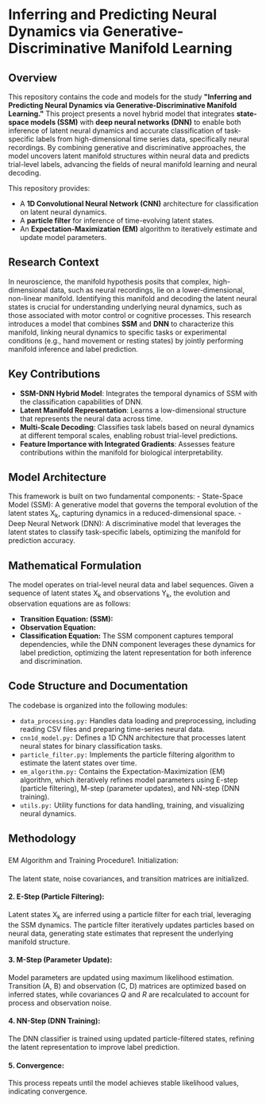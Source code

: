 <h1>Inferring and Predicting Neural Dynamics via Generative-Discriminative Manifold Learning</h1>

<h2>Overview</h2>
This repository contains the code and models for the study <b>"Inferring and Predicting Neural Dynamics via Generative-Discriminative Manifold Learning."</b> This project presents a novel hybrid model that integrates <b>state-space models (SSM)</b> with <b>deep neural networks (DNN)</b> to enable both inference of latent neural dynamics and accurate classification of task-specific labels from high-dimensional time series data, specifically neural recordings. By combining generative and discriminative approaches, the model uncovers latent manifold structures within neural data and predicts trial-level labels, advancing the fields of neural manifold learning and neural decoding.

This repository provides:

- A <b>1D Convolutional Neural Network (CNN)</b> architecture for classification on latent neural dynamics.
- A <b>particle filter</b> for inference of time-evolving latent states.
- An <b>Expectation-Maximization (EM)</b> algorithm to iteratively estimate and update model parameters.

<h2>Research Context</h2>
In neuroscience, the manifold hypothesis posits that complex, high-dimensional data, such as neural recordings, lie on a lower-dimensional, non-linear manifold. Identifying this manifold and decoding the latent neural states is crucial for understanding underlying neural dynamics, such as those associated with motor control or cognitive processes. This research introduces a model that combines <b>SSM</b> and <b>DNN</b> to characterize this manifold, linking neural dynamics to specific tasks or experimental conditions (e.g., hand movement or resting states) by jointly performing manifold inference and label prediction.

<h2>Key Contributions</h2>

- <b>SSM-DNN Hybrid Model</b>: Integrates the temporal dynamics of SSM with the classification capabilities of DNN.
- <b>Latent Manifold Representation</b>: Learns a low-dimensional structure that represents the neural data across time.
- <b>Multi-Scale Decoding</b>: Classifies task labels based on neural dynamics at different temporal scales, enabling robust trial-level predictions.
- <b>Feature Importance with Integrated Gradients</b>: Assesses feature contributions within the manifold for biological interpretability.

<h2>Model Architecture</h2>
This framework is built on two fundamental components:
- State-Space Model (SSM): A generative model that governs the temporal evolution of the latent states X<sub>k</sub>, capturing dynamics in a reduced-dimensional space.
- Deep Neural Network (DNN): A discriminative model that leverages the latent states to classify task-specific labels, optimizing the manifold for prediction accuracy.

<h2>Mathematical Formulation</h2>
The model operates on trial-level neural data and label sequences. Given a sequence of latent states X<sub>k</sub> and observations Y<sub>k</sub>, the evolution and observation equations are as follows:

 - <b>Transition Equation: (SSM):</b>
 - <b>Observation Equation:</b>
 - <b>Classification Equation:</b>
 The SSM component captures temporal dependencies, while the DNN component leverages these dynamics for label prediction, optimizing the latent representation for both inference and discrimination.

<h2>Code Structure and Documentation</h2>
The codebase is organized into the following modules:

- ```data_processing.py:``` Handles data loading and preprocessing, including reading CSV files and preparing time-series neural data.
- ```cnn1d_model.py:``` Defines a 1D CNN architecture that processes latent neural states for binary classification tasks.
- ```particle_filter.py:``` Implements the particle filtering algorithm to estimate the latent states over time.
- ```em_algorithm.py:``` Contains the Expectation-Maximization (EM) algorithm, which iteratively refines model parameters using E-step (particle filtering), M-step (parameter updates), and NN-step (DNN training).
- ```utils.py:``` Utility functions for data handling, training, and visualizing neural dynamics.

<h2>Methodology</h2>
<h3></h3>EM Algorithm and Training Procedure</
The EM algorithm is essential to this research, iteratively estimating model parameters to maximize data likelihood under the SSM-DNN framework. The algorithm includes the following steps:

<h4>1. Initialization:<h4></h4>
The latent state, noise covariances, and transition matrices are initialized.

<h4>2. E-Step (Particle Filtering):</h4>
Latent states X<sub>k</sub> are inferred using a particle filter for each trial, leveraging the SSM dynamics. The particle filter iteratively updates particles based on neural data, generating state estimates that represent the underlying manifold structure.

<h4>3. M-Step (Parameter Update):</h4>
Model parameters are updated using maximum likelihood estimation. Transition (A, B) and observation (C, D) matrices are optimized based on inferred states, while covariances <I>Q</I> and <I>R</I> are recalculated to account for process and observation noise.

<h4>4. NN-Step (DNN Training):</h4>
The DNN classifier is trained using updated particle-filtered states, refining the latent representation to improve label prediction.

<h4>5. Convergence:</h4>
This process repeats until the model achieves stable likelihood values, indicating convergence.


